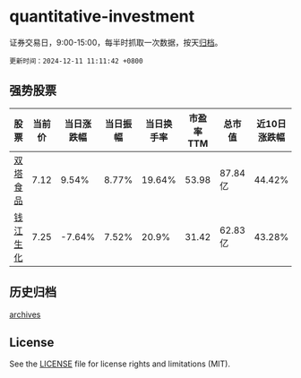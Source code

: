 # quantitative-investment

证券交易日，9:00-15:00，每半时抓取一次数据，按天[归档](archives)。

`更新时间：2024-12-11 11:11:42 +0800`

## 强势股票

|股票|当前价|当日涨跌幅|当日振幅|当日换手率|市盈率TTM|总市值|近10日涨跌幅|
|----|----|----|----|----|----|----|----|
|[双塔食品](https://xueqiu.com/S/SZ002481)|7.12|9.54%|8.77%|19.64%|53.98|87.84亿|44.42%|
|[钱江生化](https://xueqiu.com/S/SH600796)|7.25|-7.64%|7.52%|20.9%|31.42|62.83亿|43.28%|

## 历史归档

[archives](archives)

## License

See the [LICENSE](LICENSE) file for license rights and limitations (MIT).